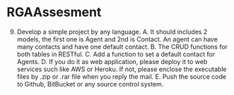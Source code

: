 RGAAssesment
============
9.	Develop a simple project by any language.
A.	It should includes 2 models, the first one is Agent and 2nd is Contact. An agent can have many contacts and have one default contact.
B.	The CRUD functions for both tables in RESTful.
C.	Add a function to set a default contact for Agents.
D.	If you do it as web application, please deploy it to web services such like AWS or Heroku. If not, please enclose the executable files by .zip or .rar file when you reply the mail.
E.	Push the source code to Github, BitBucket or any source control system.
